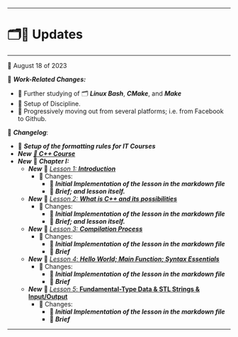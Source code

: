 
---

# 🗂📝 Updates
---

📝 August 18 of 2023

📜 ***Work-Related Changes:***
 - 📜 Further studying of 🗂 ***Linux Bash***, ***CMake***, and ***Make*** 
 - 📜 Setup of Discipline. 
 - 📜 Progressively moving out from several platforms; i.e. from Facebook to Github.

📜 ***Changelog***:
 - 📜 ***Setup of the formatting rules for IT Courses***
 - ***New*** [***📖 C++ Course***](https://github.com/codedemensthecompiler/IT-Courses/blob/main/C%2B%2B%20Course.md)
  - ***New*** 📄 ***Chapter I:***
    - ***New*** 📄 [*Lesson 1:* ***Introduction***](https://github.com/codedemensthecompiler/IT-Courses/blob/main/Courses/C%2B%2B/Chapter%20I/Lesson%201%3A%20Introduction.md)
      - 📜 Changes: 
        - 📜 ***Initial Implementation of the lesson in the markdown file***
        - 📜 ***Brief; and lesson itself.***
    - ***New*** 📄 [*Lesson 2:* ***What is C++ and its possibilities***](https://github.com/codedemensthecompiler/IT-Courses/blob/main/Courses/C++/Chapter%20I/Lesson%202:%20What%20is%20C++%20and%20its%20possibilities.md)
      - 📜 Changes:
        - 📜 ***Initial Implementation of the lesson in the markdown file***
        - 📜 ***Brief; and lesson itself.***
    - ***New*** 📄 [*Lesson 3:* ***Compilation Process***](https://github.com/codedemensthecompiler/IT-Courses/blob/main/Courses/C++/Chapter%20I/Lesson%203:%20Compilation%20Process.md)
      - 📜 Changes:
        - 📜 ***Initial Implementation of the lesson in the markdown file***
        - 📜 ***Brief***
    - ***New*** 📄 [*Lesson 4*: ***Hello World; Main Function; Syntax Essentials***](https://github.com/codedemensthecompiler/IT-Courses/blob/main/Courses/C++/Chapter%20I/Lesson%204:%20Hello%20World;%20Main%20Function;%20Syntax%20Essentials.md)
      - 📜 Changes:
        - 📜 ***Initial Implementation of the lesson in the markdown file***
        - 📜 ***Brief***
    - ***New*** 📄 [*Lesson 5*: **Fundamental-Type Data & STL Strings & Input/Output**](https://github.com/codedemensthecompiler/IT-Courses/blob/main/Courses/C++/Chapter%20I/Lesson%205:%20Fundamental-Type%20Data%20&%20STL%20Strings%20&%20Input-Output.md)
      - 📜 Changes:
        - 📜 ***Initial Implementation of the lesson in the markdown file***
        - 📜 ***Brief***
---
